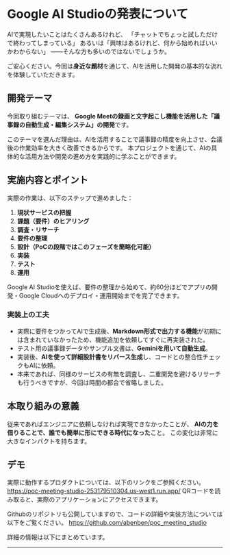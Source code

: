 # Google AI Studioの発表について

AIで実現したいことはたくさんあるけれど、
「チャットでちょっと試しただけで終わってしまっている」
あるいは「興味はあるけれど、何から始めればいいかわからない」
――そんな方も多いのではないでしょうか。

ご安心ください。今回は**身近な題材**を通じて、AIを活用した開発の基本的な流れを体験していただきます。

## 開発テーマ

今回取り組むテーマは、
**Google Meetの録画と文字起こし機能を活用した「議事録の自動生成・編集システム」の開発**です。

このテーマを選んだ理由は、AIを活用することで議事録の精度を向上させ、会議後の作業効率を大きく改善できるからです。
本プロジェクトを通じて、AIの具体的な活用方法や開発の進め方を実践的に学ぶことができます。

## 実施内容とポイント

実際の作業は、以下のステップで進めました：

1. **現状サービスの把握**
2. **課題（要件）のヒアリング**
3. **調査・リサーチ**
4. **要件の整理**
5. **設計（PoCの段階ではこのフェーズを簡略化可能）**
6. **実装**
7. **テスト**
8. **運用**

Google AI Studioを使えば、要件の整理から始めて、約60分ほどでアプリの開発・Google Cloudへのデプロイ・運用開始までを完了できます。

### 実装上の工夫

* 実際に要件をつかってAIで生成後、**Markdown形式で出力する機能**が初期には含まれていなかったため、機能追加を依頼してすぐに再実装された。
* テスト用の議事録データやサンプル文書は、**Geminiを用いて自動生成**。
* 実装後、**AIを使って詳細設計書をリバース生成**し、コードとの整合性チェックもAIに依頼。
* 本来であれば、同様のサービスの有無を調査し、二重開発を避けるリサーチも行うべきですが、今回は時間の都合で省略しました。

## 本取り組みの意義

従来であればエンジニアに依頼しなければ実現できなかったことが、
**AIの力を借りることで、誰でも簡単に形にできる時代になった**こと。
この変化は非常に大きなインパクトを持ちます。

## デモ

実際に動作するプロダクトについては、以下のリンクをご参照ください。
https://poc-meeting-studio-253179510304.us-west1.run.app/
QRコードを読み取ると、実際のアプリケーションにアクセスできます。

Githubのリポジトリも公開していますので、コードの詳細や実装方法については以下をご覧ください。
https://github.com/abenben/poc_meeting_studio

詳細の情報は以下にまとめています。

---
